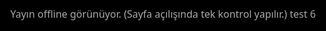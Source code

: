 <!DOCTYPE html>
<html lang="tr">
<head>
  <meta charset="utf-8" />
  <meta name="viewport" content="width=device-width,initial-scale=1" />
  <title>İmren Tarım Depo Canlı Test Yayını</title>

  <!-- Force HTTPS (prevents referrer/key issues and improves embed reliability) -->

  <style>
    html,body {height:100%; margin:0; background:#000;}
    #wrap {position:fixed; inset:0;}
    iframe {width:100%; height:100%; border:0;}
    #offline {
      position:absolute; inset:0;
      display:grid; place-items:center;
      color:#aaa; font:16px/1.4 system-ui, sans-serif;
      text-align:center; padding:24px;
    }
  </style>
</head>
<body>
  <div id="wrap">
    <div id="offline">Yayın offline görünüyor. (Sayfa açılışında tek kontrol yapılır.) test 6</div>
    <iframe id="player"
      allow="autoplay; encrypted-media; picture-in-picture"
      allowfullscreen></iframe>
  </div>

  <script>
    // === CONFIG ===
    const CHANNEL_ID = "UCfO4zU-8bFQXyX4fE6eY-mQ"; // sizin UC… kanal kimliğiniz
    const API_KEY    = "AIzaSyBMT-m7UyRnYLvTtD7dJAftOG-CPMipDys"; // yalnızca domaininize kısıtlı tutun

    const iframe  = document.getElementById('player');
    const offline = document.getElementById('offline');

    // İsteğe bağlı: Manuel geçersiz kılma (API kullanmadan embed) -> ?video=VIDEO_ID
    const forced = new URLSearchParams(location.search).get('video');
    if (forced) {
      setEmbed(forced);
    } else {
      initOnce();
    }

    function setEmbed(videoId) {
      const src =
        `https://www.youtube.com/embed/${videoId}` +
        `?autoplay=1&mute=1&playsinline=1&modestbranding=1&rel=0&cb=${Date.now()}`;
      iframe.src = src;
      offline.style.display = 'none';
    }

    function showOffline(reason) {
      // Konsolda görmek isterseniz:
      if (reason) console.warn("[YT] Offline:", reason);
      iframe.removeAttribute('src');
      offline.style.display = 'grid';
    }

    async function ytSearch(eventType) {
      const url = new URL('https://www.googleapis.com/youtube/v3/search');
      url.search = new URLSearchParams({
        part: 'id',                   // fields ile uyumlu
        channelId: CHANNEL_ID,
        eventType,                    // 'live' veya 'upcoming'
        type: 'video',
        maxResults: '1',
        order: 'date',
        fields: 'items(id/videoId)',  // yalnızca gereken alan
        key: API_KEY
      });
      const res = await fetch(url, { cache: 'no-store' });
      const data = await res.json().catch(() => ({}));
      if (!res.ok) throw new Error(data?.error?.message || ("API " + res.status));
      return data?.items?.[0]?.id?.videoId || null;
    }

    async function initOnce() {
      try {
        // 1) Önce aktif canlı yayını bul
        let videoId = await ytSearch('live');
        // 2) Yoksa planlanmış (upcoming) yayını göm (geri sayım gösterir)
        if (!videoId) videoId = await ytSearch('upcoming');

        if (videoId) setEmbed(videoId);
        else showOffline("no live/upcoming found");
      } catch (e) {
        showOffline(e.message || "error");
      }
    }
  </script>
</body>
</html>
